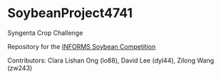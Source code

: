 # SoybeanProject4741
Syngenta Crop Challenge

Repository for the [INFORMS Soybean Competition](http://connect.informs.org/oratc/2017problem)

Contributors: 
Clara Lishan Ong (lo88),
David Lee (dyl44),
Zilong Wang (zw243)
